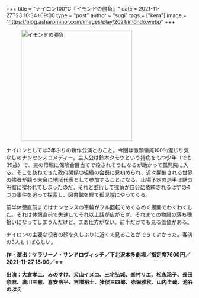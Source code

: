 +++
title = "ナイロン100℃『イモンドの勝負』"
date = 2021-11-27T23:10:34+09:00
type = "post"
author = "sugi"
tags = ["kera"]
image = "https://blog.asharpminor.com/images/play/2021/imondo.webp"
+++
<figure class="alignleft"><img src="/images/play/2021/imondo.webp" alt="イモンドの勝負" style="width: 300px !important;"></figure>

ナイロンとしては3年ぶりの新作公演とのこと。今回は徹頭徹尾100％混じり気なしのナンセンスコメディー。主人公は鈴木タモツという持病をもつ少年（でも39歳）で、実の母親に保険金目当てで殺されそうになるが助かって孤児院に入る。そこを訪ねてきた政府関係の組織の会長に見初められ、近々開催される世界の強者が競う大会に地域代表として参加することになる。出場予定の選手は謎の円盤に攫われてしまったのだ。それと並行して探偵が自分に依頼されるはずの4つの事件を追って探索し、図書館を経て孤児院にやってくる。

前半休憩直前まではナンセンスの車輪がフル回転でめくるめく展開でわくわくした。それは休憩直前で失速してそれ以上話が広がらず、それまでの物語の落ち穂拾いになってしまうんだけど、まあ仕方がない。前半だけでも見る価値がある。

ナイロンの主要な役者の顔を久しぶりに近くで見ることができてよかった。客演の3人もすばらしい。

**作・演出：ケラリーノ・サンドロヴィッチ／下北沢本多劇場／指定席7600円／2021-11-27 18:00／※※**

**出演：大倉孝二、みのすけ、犬山イヌコ、三宅弘城、峯村リエ、松永玲子、長田奈麻、廣川三憲、喜安浩平、吉増裕士、猪俣三四郎、赤堀雅秋、山内圭哉、池谷のぶえ**

